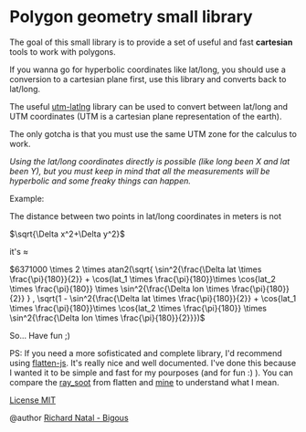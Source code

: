 # Polygon geometry small library

The goal of this small library is to provide a set of useful and fast **cartesian** tools to work with polygons.

If you wanna go for hyperbolic coordinates like lat/long, you should use a conversion to a cartesian plane first, use this library and converts back to lat/long.

The useful [utm-latlng](https://www.npmjs.com/package/utm-latlng) library can be used to convert between lat/long and UTM coordinates (UTM is a cartesian plane representation of the earth).

The only gotcha is that you must use the same UTM zone for the calculus to work.

_Using the lat/long coordinates directly is possible (like long been X and lat been Y), but you must keep in mind that all the measurements will be hyperbolic and some freaky things can happen._

Example:

The distance between two points in lat/long coordinates in meters is not 

$\sqrt{\Delta x^2+\Delta y^2}$

it's $\approx$

$6371000 \times 2 \times atan2(\sqrt{ \sin^2{\frac{\Delta lat \times \frac{\pi}{180}}{2}} + \cos{lat_1 \times \frac{\pi}{180}}\times \cos{lat_2 \times \frac{\pi}{180}} \times \sin^2{\frac{\Delta lon \times \frac{\pi}{180}}{2}} } , \sqrt{1 - \sin^2{\frac{\Delta lat \times \frac{\pi}{180}}{2}} + \cos{lat_1 \times \frac{\pi}{180}}\times \cos{lat_2 \times \frac{\pi}{180}} \times \sin^2{\frac{\Delta lon \times \frac{\pi}{180}}{2}}})$ 

So... Have fun ;)

PS: If you need a more sofisticated and complete library, I'd recommend using [flatten-js](https://github.com/alexbol99/flatten-js). It's really nice and well documented. I've done this because I wanted it to be simple and fast for my pourposes (and for fun :) ). You can compare the [ray_soot](https://github.com/alexbol99/flatten-js/blob/7323efb9c8f931885e273aacaef15bfb532828da/src/algorithms/ray_shooting.js#L14) from flatten and [mine](src/geometry.ts#L43) to understand what I mean.

[License MIT](LICENSE)

@author [Richard Natal - Bigous](https://bigous.dev)

<!-- 
Useful links:

http://citeseerx.ist.psu.edu/viewdoc/download?doi=10.1.1.110.9927&rep=rep1&type=pdf

https://gis.stackexchange.com/questions/185889/arcmap-fill-polygon-with-points-highest-possible-number-bin-packing-problem

https://wiki.mcneel.com/developer/sdksamples/2dcirclepacking

https://tobias-schwinn.net/2010/02/15/circlepacking-within-curve-boundary/

https://www.geeksforgeeks.org/geometric-algorithms/

-->